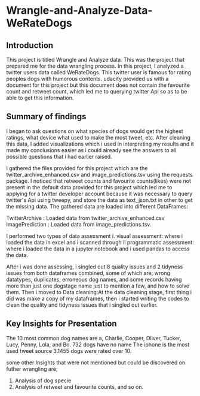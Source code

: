 # Wrangle-and-Analyze-Data-WeRateDogs

## Introduction
This project is titled Wrangle and Analyze data. This was the project that prepared me for the data wrangling process. In this project, 
I analyzed a twitter users data called WeRateDogs. This twitter user is famous for rating peoples dogs with humorous contents. udacity provided
us with a document for this project but this document does not contain the favourite count and retweet count, which led me to querying twitter Api
so as to be able to get this information.

## Summary of findings
I began to ask questions on what species of dogs would get the highest ratings, what device what used to make the most tweet, etc. After cleaning this data,
I added visualizations which i used in interpreting my results and it made my conclusions easier as i could already see the answers
to all possible questions that i had earlier raised.

 I gathered the files provided for this project which are the twitter_archive_enhanced.csv and image_predictions.tsv using the requests package. I noticed that retweet counts and favourite counts(likes) were not present in the default data provided for this project which led me to applying for a twitter developer account because it was necessary to query twitter's Api using tweepy, and store the data as text_json.txt in other to get the missing data. The gathered data are loaded into different DataFrames:

TwitterArchive : Loaded data from twitter_archive_enhanced.csv ImagePrediction : Loaded data from image_predictions.tsv.

I performed two types of data assessment 
i. visual assessment: where i loaded the data in excel and i scanned through 
ii programmatic assessment: where i loaded the data in a jupyter notebook and i used pandas to access the data.

After i was done assessing, i singled out 8 quality issues and 2 tidyness issues from both dataframes combined, some of which are; wrong datatypes, duplicates, erroneous dog names, and some records having more than just one dogstage name just to mention a few, and how to solve them. Then i moved to Data cleaning:At the data cleaning stage, first thing i did was make a copy of my dataframes, then i started writing the codes to clean the quality and tidyness issues that i singled out earlier.


## Key Insights for Presentation
The 10 most common dog names are a, Charlie, Cooper, Oliver, Tucker, Lucy, Penny, Lola, and Bo. 
732 dogs have no name
The iphone is the most used tweet source 3.1455 dogs were rated over 10.

some other Insights that were not mentioned but could be discovered on futher wrangling are;

1. Analysis of dog specie
2. Analysis of retweet and favourite counts, and so on.

